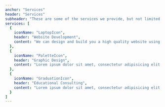 ```yaml
---
anchor: "Services"
header: "Services"
subheader: "These are some of the services we provide, but not limited to."
services: [
  {
    iconName: "LaptopIcon",
    header: "Website Development",
    content: "We can design and build you a high quality website using the latest web tehnologies. Whether you're a small or meduium sized business we can help you get started."
  },
  {
    iconName: "PaletteIcon",
    header: "Graphic Design",
    content: "Lorem ipsum dolor sit amet, consectetur adipisicing elit. Minima maxime quam architecto quo inventore harum ex magni, dicta impedit."
  },
  {
    iconName: "GraduationIcon",
    header: "Educational Consulting",
    content: "Lorem ipsum dolor sit amet, consectetur adipisicing elit. Minima maxime quam architecto quo inventore harum ex magni, dicta impedit."
  }
]
---
```

